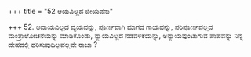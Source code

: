 +++
title = "52 ಆಯವಿಲ್ಲದ ಬೀಯವನು"

+++
52. ಆದಾಯವಿಲ್ಲದ ವ್ಯಯವನ್ನು, ಪೂರ್ಣವಾಗಿ ಮಾಗದ ಗಾಯವನ್ನು, ಪರಿಪೂರ್ಣವಲ್ಲದ ಮಂತ್ರಾಲೋಚನೆಯನ್ನು ಮಾಡಿಕೊಂಡು, ನ್ಯಾಯವಿಲ್ಲದ ನಡವಳಿಕೆಯನ್ನು, ಅನ್ಯಾಯವುಂಟಾಗುವ ಪಾಪವನ್ನು ನಿನ್ನ ದೇಹದಲ್ಲಿ ಧರಿಸುವುದಿಲ್ಲವಲ್ಲವೇ ರಾಜಾ ?